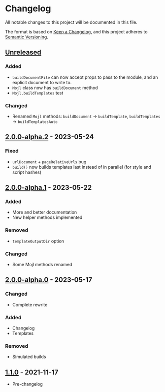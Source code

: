 # Changelog

All notable changes to this project will be documented in this file.

The format is based on [Keep a Changelog](https://keepachangelog.com/en/1.0.0/),
and this project adheres to [Semantic Versioning](https://semver.org/spec/v2.0.0.html).


## [Unreleased]

### Added
- `buildDocumentFile` can now accept props to pass to the module, and an explicit document to write to.
- `Mojl` class now has `buildDocument` method
- `Mojl.buildTemplates` test

### Changed
- Renamed `Mojl` methods: `buildDocument` -> `buildTemplate`, `buildTemplates` -> `buildTemplatesAuto`

## [2.0.0-alpha.2] - 2023-05-24

### Fixed
- `urlDocument` + `pageRelativeUrls` bug
- `build()` now builds templates last instead of in parallel (for style and script hashes)


## [2.0.0-alpha.1] - 2023-05-22

### Added

- More and better documentation
- New helper methods implemented

### Removed

- `templateOutputDir` option

### Changed

- Some Mojl methods renamed


## [2.0.0-alpha.0] - 2023-05-17

### Changed

- Complete rewrite

### Added

- Changelog
- Templates

### Removed

- Simulated builds


## [1.1.0] - 2021-11-17

- Pre-changelog


[unreleased]: https://github.com/thomasperi/mojl/compare/v2.0.0-alpha.2...2.0.0-alpha
[2.0.0-alpha.2]: https://github.com/thomasperi/mojl/compare/v2.0.0-alpha.1...v2.0.0-alpha.2
[2.0.0-alpha.1]: https://github.com/thomasperi/mojl/compare/v2.0.0-alpha.0...v2.0.0-alpha.1
[2.0.0-alpha.0]: https://github.com/thomasperi/mojl/compare/v1.1.0...v2.0.0-alpha.0
[1.1.0]: https://github.com/thomasperi/mojl/releases/tag/v1.1.0
